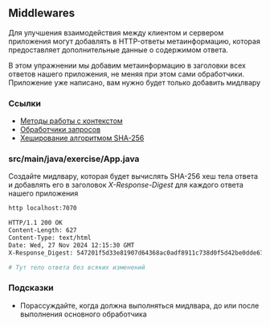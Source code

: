 ## Middlewares

Для улучшения взаимодействия между клиентом и сервером приложения могут добавлять в HTTP-ответы метаинформацию, которая предоставляет дополнительные данные о содержимом ответа.

В этом упражнении мы добавим метаинформацию в заголовки всех ответов нашего приложения, не меняя при этом сами обработчики. Приложение уже написано, вам нужно будет только добавить мидлвару

### Ссылки

* [Методы работы с контекстом](https://javalin.io/documentation#context)
* [Обработчики запросов](https://javalin.io/documentation#endpoint-handlers)
* [Хеширование алгоритмом SHA-256](https://www.baeldung.com/sha-256-hashing-java)

### src/main/java/exercise/App.java

Создайте мидлвару, которая будет вычислять SHA-256 хеш тела ответа и добавлять его в заголовок *X-Response-Digest* для каждого ответа нашего приложения

```bash
http localhost:7070

HTTP/1.1 200 OK
Content-Length: 627
Content-Type: text/html
Date: Wed, 27 Nov 2024 12:15:30 GMT
X-Response_Digest: 547201f5d33e81907d64368ac0adf8911c738d0f5d42be0dde67cfb19863ffb7

# Тут тело ответа без всяких изменений
```

### Подсказки

* Порассуждайте, когда должна выполняться мидлвара, до или после выполнения основного обработчика
